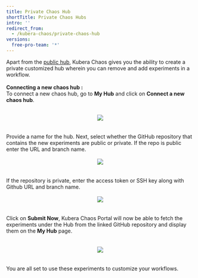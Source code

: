 ```yaml
---
title: Private Chaos Hub
shortTitle: Private Chaos Hubs
intro: ''
redirect_from:
  - /kubera-chaos/private-chaos-hub
versions:
  free-pro-team: '*'
---
```

Apart from the <a href="https://hub.litmuschaos.io/">public hub</a>, Kubera Chaos gives you the ability to create a private customized  hub wherein you can remove and add experiments in a workflow.<br><br>
<b>Connecting a new chaos hub :</b><br>
To connect a new chaos hub, go to <b>My Hub</b> and click on <b>Connect a new chaos hub</b>.
<br>
<br><center><a href="/assets/images/developer/MyHub/MyHub1.png" target="_blank"><img class="image-with-border" src="/assets/images/developer/MyHub/MyHub1.png"></a></center>
<br>
<br>
Provide a name for the hub. 
Next, select whether the GitHub repository that contains the new experiments are public or private. If the repo is public enter the URL and branch name. 
<br>
<br><center><a href="/assets/images/developer/MyHub/ConnectNewChaosHubPublic.png" target="_blank"><img class="image-with-border" src="/assets/images/developer/MyHub/ConnectNewChaosHubPublic.png"></a></center>
<br>
<br>
If the repository is private, enter the access token or SSH key along with Github URL and branch name.
<br>
<br><center><a href="/assets/images/developer/MyHub/ConnectNewChaosHubPrivate.png" target="_blank"><img class="image-with-border" src="/assets/images/developer/MyHub/ConnectNewChaosHubPrivate.png"></a></center>
<br>
<br>
Click on <b>Submit Now</b>, Kubera Chaos Portal will now be able to fetch the experiments under the Hub from the linked GitHub repository and display them on the <b>My Hub</b> page.	
<br>
<br><center><a href="/assets/images/developer/MyHub/ExpAdded.png" target="_blank"><img class="image-with-border" src="/assets/images/developer/MyHub/ExpAdded.png"></a></center>
<br>
<br>
You are all set to use these experiments to customize your workflows.